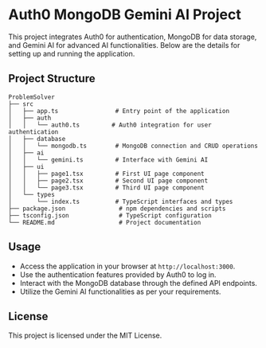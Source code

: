 # Auth0 MongoDB Gemini AI Project

This project integrates Auth0 for authentication, MongoDB for data storage, and Gemini AI for advanced AI functionalities. Below are the details for setting up and running the application.

## Project Structure

```
ProblemSolver
├── src
│   ├── app.ts                # Entry point of the application
│   ├── auth
│   │   └── auth0.ts         # Auth0 integration for user authentication
│   ├── database
│   │   └── mongodb.ts        # MongoDB connection and CRUD operations
│   ├── ai
│   │   └── gemini.ts         # Interface with Gemini AI
│   ├── ui
│   │   ├── page1.tsx         # First UI page component
│   │   ├── page2.tsx         # Second UI page component
│   │   └── page3.tsx         # Third UI page component
│   └── types
│       └── index.ts          # TypeScript interfaces and types
├── package.json               # npm dependencies and scripts
├── tsconfig.json              # TypeScript configuration
└── README.md                  # Project documentation
```

## Usage

- Access the application in your browser at `http://localhost:3000`.
- Use the authentication features provided by Auth0 to log in.
- Interact with the MongoDB database through the defined API endpoints.
- Utilize the Gemini AI functionalities as per your requirements.

## License

This project is licensed under the MIT License.